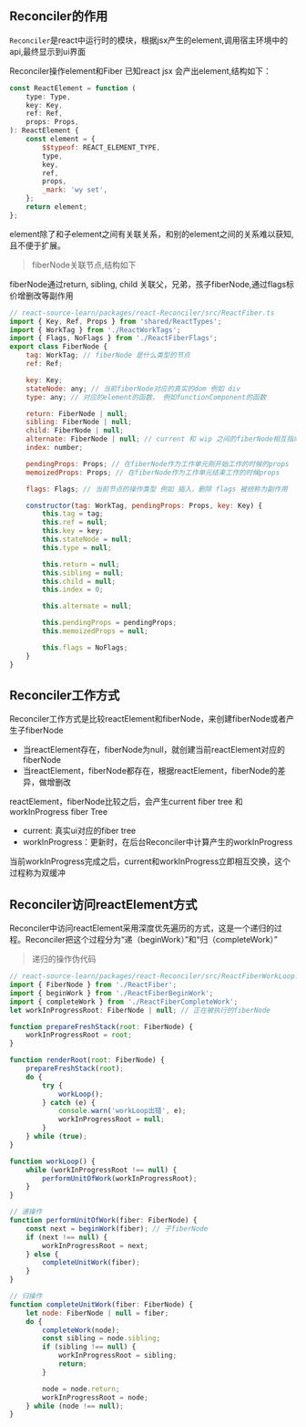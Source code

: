 ## Reconciler的作用

`Reconciler`是react中运行时的模块，根据jsx产生的element,调用宿主环境中的api,最终显示到ui界面

Reconciler操作element和Fiber
已知react jsx 会产出element,结构如下：

```js
const ReactElement = function (
	type: Type,
	key: Key,
	ref: Ref,
	props: Props,
): ReactElement {
    const element = {
        $$typeof: REACT_ELEMENT_TYPE,
        type,
        key,
        ref,
        props,
        _mark: 'wy set',
    };
    return element;
};
```

element除了和子element之间有关联关系，和别的element之间的关系难以获知,且不便于扩展。

> fiberNode关联节点,结构如下

fiberNode通过return, sibling, child 关联父，兄弟，孩子fiberNode,通过flags标价增删改等副作用

```js
// react-source-learn/packages/react-Reconciler/src/ReactFiber.ts
import { Key, Ref, Props } from 'shared/ReactTypes';
import { WorkTag } from './ReactWorkTags';
import { Flags, NoFlags } from './ReactFiberFlags';
export class FiberNode {
	tag: WorkTag; // fiberNode 是什么类型的节点
	ref: Ref;

	key: Key;
	stateNode: any; // 当前fiberNode对应的真实的dom 例如 div
	type: any; // 对应的element的函数， 例如functionComponent的函数

	return: FiberNode | null;
	sibling: FiberNode | null;
	child: FiberNode | null;
	alternate: FiberNode | null; // current 和 wip 之间的fiberNode相互指向
	index: number;

	pendingProps: Props; // 在fiberNode作为工作单元刚开始工作的时候的props
	memoizedProps: Props; // 在fiberNode作为工作单元结束工作的时候props

	flags: Flags; // 当前节点的操作类型 例如 插入，删除 flags 被统称为副作用

	constructor(tag: WorkTag, pendingProps: Props, key: Key) {
		this.tag = tag;
		this.ref = null;
		this.key = key;
		this.stateNode = null;
		this.type = null;

		this.return = null;
		this.sibling = null;
		this.child = null;
		this.index = 0;

		this.alternate = null;

		this.pendingProps = pendingProps;
		this.memoizedProps = null;

		this.flags = NoFlags;
	}
}
```

## Reconciler工作方式

Reconciler工作方式是比较reactElement和fiberNode，来创建fiberNode或者产生子fiberNode

- 当reactElement存在，fiberNode为null，就创建当前reactElement对应的fiberNode
- 当reactElement，fiberNode都存在，根据reactElement，fiberNode的差异，做增删改

reactElement，fiberNode比较之后，会产生current fiber tree 和workInProgress fiber Tree

- current: 真实ui对应的fiber tree
- workInProgress：更新时，在后台Reconciler中计算产生的workInProgress

当前workInProgress完成之后，current和workInProgress立即相互交换，这个过程称为双缓冲

## Reconciler访问reactElement方式

Reconciler中访问reactElement采用深度优先遍历的方式，这是一个递归的过程。Reconciler把这个过程分为“递（beginWork）”和“归（completeWork）”

> 递归的操作伪代码

```js
// react-source-learn/packages/react-Reconciler/src/ReactFiberWorkLoop.ts
import { FiberNode } from './ReactFiber';
import { beginWork } from './ReactFiberBeginWork';
import { completeWork } from './ReactFiberCompleteWork';
let workInProgressRoot: FiberNode | null; // 正在被执行的fiberNode

function prepareFreshStack(root: FiberNode) {
	workInProgressRoot = root;
}

function renderRoot(root: FiberNode) {
	prepareFreshStack(root);
	do {
		try {
			workLoop();
		} catch (e) {
			console.warn('workLoop出错', e);
			workInProgressRoot = null;
		}
	} while (true);
}

function workLoop() {
	while (workInProgressRoot !== null) {
		performUnitOfWork(workInProgressRoot);
	}
}

// 递操作
function performUnitOfWork(fiber: FiberNode) {
	const next = beginWork(fiber); // 子fiberNode
	if (next !== null) {
		workInProgressRoot = next;
	} else {
		completeUnitWork(fiber);
	}
}

// 归操作
function completeUnitWork(fiber: FiberNode) {
	let node: FiberNode | null = fiber;
	do {
		completeWork(node);
		const sibling = node.sibling;
		if (sibling !== null) {
			workInProgressRoot = sibling;
			return;
		}

		node = node.return;
		workInProgressRoot = node;
	} while (node !== null);
}
```
